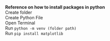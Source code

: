 **Reference on how to install packages in python** <br>
Create folder <br>
Create Python File <br>
Open Terminal <br>
Run ```python -m venv (folder path)``` <br>
Run ```pip install matplotlib``` <br>


